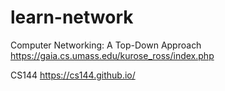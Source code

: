 # learn-network

Computer Networking: A Top-Down Approach
https://gaia.cs.umass.edu/kurose_ross/index.php  

CS144
https://cs144.github.io/
